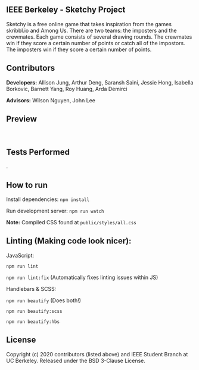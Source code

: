 ## IEEE Berkeley - Sketchy Project
Sketchy is a free online game that takes inspiration from the games skribbl.io and Among Us. There are two teams: the imposters and the crewmates. Each game consists of several drawing rounds. The crewmates win if they score a certain number of points or catch all of the impostors. The imposters win if they score a certain number of points.

## Contributors
**Developers:** Allison Jung, Arthur Deng, Saransh Saini, Jessie Hong, Isabella Borkovic, Barnett Yang, Roy Huang, Arda Demirci

**Advisors:** Wilson Nguyen, John Lee

## Preview
<img> 

<img>



## Tests Performed
. 


## How to run

Install dependencies: `npm install`

Run development server: `npm run watch`

**Note:** Compiled CSS found at `public/styles/all.css`

## Linting (Making code look nicer):

JavaScript:

`npm run lint`

`npm run lint:fix` (Automatically fixes linting issues within JS)

Handlebars & SCSS:

`npm run beautify` (Does both!)

`npm run beautify:scss`

`npm run beautify:hbs`


## License

Copyright (c) 2020 contributors (listed above) and IEEE Student Branch at UC Berkeley. Released under the BSD 3-Clause License.

